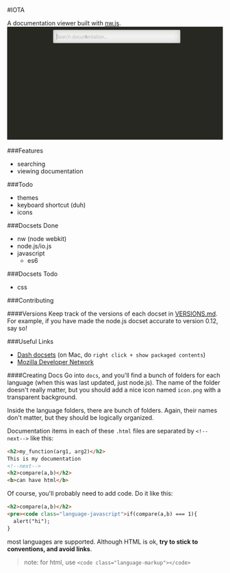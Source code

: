 #IOTA

A documentation viewer built with [nw.js](http://nwjs.io/).
![demo](demo.gif)

###Features
+ searching
+ viewing documentation

###Todo
+ themes
+ keyboard shortcut (duh)
+ icons

###Docsets Done
+ nw (node webkit)
+ node.js/io.js
+ javascript
  + es6

###Docsets Todo
+ css

###Contributing

####Versions
Keep track of the versions of each docset in [VERSIONS.md](VERSIONS.md). For example, if you have made the node.js docset accurate to version 0.12, say so!

###Useful Links
+ [Dash docsets](http://kapeli.com/docset_links) (on Mac, do `right click + show packaged contents`)
+ [Mozilla Developer Network](https://developer.mozilla.org/en-US/)

####Creating Docs
Go into `docs`, and you'll find a bunch of folders for each language (when this was last updated, just node.js). The name of the folder doesn't really matter, but you should add a nice icon named `icon.png` with a transparent background.

Inside the language folders, there are bunch of folders. Again, their names don't matter, but they should be logically organized.

Documentation items in each of these `.html` files are separated by `<!--next-->` like this:
```html
<h2>my_function(arg1, arg2)</h2>
This is my documentation
<!--next-->
<h2>compare(a,b)</h2>
<b>can have html</b>
```

Of course, you'll probably need to add code. Do it like this:
```html
<h2>compare(a,b)</h2>
<pre><code class="language-javascript">if(compare(a,b) === 1){
  alert("hi");
}
```
most languages are supported. Although HTML is ok, **try to stick to conventions, and avoid links**.

> note: for html, use `<code class="language-markup"></code>`
